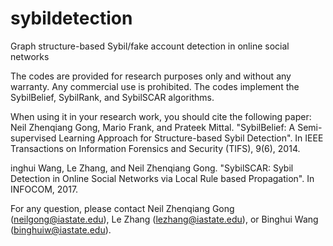 # sybildetection
Graph structure-based Sybil/fake account detection in online social networks 

The codes are provided for research purposes only and without any warranty. Any commercial use is prohibited.
The codes implement the SybilBelief, SybilRank, and SybilSCAR algorithms.

When using it in your research work, you should cite the following paper:
Neil Zhenqiang Gong, Mario Frank, and Prateek Mittal. "SybilBelief: A Semi-supervised Learning Approach for Structure-based Sybil Detection". In IEEE Transactions on Information Forensics and Security (TIFS), 9(6), 2014. 

inghui Wang, Le Zhang, and Neil Zhenqiang Gong. "SybilSCAR: Sybil Detection in Online Social Networks via Local Rule based Propagation". In INFOCOM, 2017. 

For any question, please contact Neil Zhenqiang Gong (neilgong@iastate.edu), Le Zhang (lezhang@iastate.edu), or Binghui Wang (binghuiw@iastate.edu).
